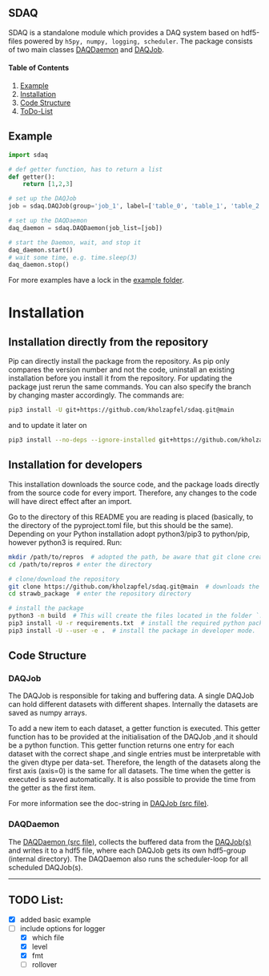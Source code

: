 ## SDAQ

SDAQ is a standalone module which provides a DAQ system based on hdf5-files powered by ``h5py, numpy, logging, scheduler``.
The package consists of two main classes [DAQDaemon](#daqdaemon) and [DAQJob](#daqjob).

#### Table of Contents
1. [Example](#example)
2. [Installation](#installation)
3. [Code Structure](#code-structure)
4. [ToDo-List](#todo-list)

## Example

```python
import sdaq

# def getter function, has to return a list
def getter():
    return [1,2,3]

# set up the DAQJob
job = sdaq.DAQJob(group='job_1', label=['table_0', 'table_1', 'table_2'],getter=getter, read_period=5)

# set up the DAQDaemon
daq_daemon = sdaq.DAQDaemon(job_list=[job])

# start the Daemon, wait, and stop it 
daq_daemon.start()
# wait some time, e.g. time.sleep(3)
daq_daemon.stop()
```
For more examples have a lock in the [example folder](./examples).

# Installation

## Installation directly from the repository
Pip can directly install the package from the repository. As pip only compares the version number and not the code, uninstall an existing installation before you install it from the repository. For updating the package just rerun the same commands. You can also specify the branch by changing master accordingly. The commands are:
```bash
pip3 install -U git+https://github.com/kholzapfel/sdaq.git@main
```
and to update it later on
```bash
pip3 install --no-deps --ignore-installed git+https://github.com/kholzapfel/sdaq.git@main
```

## Installation for developers
This installation downloads the source code, and the package loads directly from the source code for every import. Therefore, any changes to the code will have direct effect after an import.

Go to the directory of this README you are reading is placed (basically, to the directory of the pyproject.toml file, but this should be the same). Depending on your Python installation adopt python3/pip3 to python/pip, however python3 is required. Run:
```bash
mkdir /path/to/repros  # adopted the path, be aware that git clone creates a directory with the repository name
cd /path/to/repros # enter the directory

# clone/download the repository
git clone https://github.com/kholzapfel/sdaq.git@main  # downloads the repository
cd strawb_package  # enter the repository directory

# install the package
python3 -m build  # This will create the files located in the folder `.egg-info`
pip3 install -U -r requirements.txt  # install the required python packages
pip3 install -U --user -e .  # install the package in developer mode.
```

## Code Structure

### DAQJob
The DAQJob is responsible for taking and buffering data. A single DAQJob can hold different datasets with different shapes. 
Internally the datasets are saved as numpy arrays. 

To add a new item to each dataset, a getter function is executed. This getter function has to be provided at the initialisation of the DAQJob ,and it should be a python function.
This getter function returns one entry for each dataset with the correct shape ,and single entries must be interpretable with the given dtype per data-set. 
Therefore, the length of the datasets along the first axis (axis=0) is the same for all datasets. The time when the getter is executed is saved automatically. It is also possible to provide the time from the getter as the first item.

For more information see the doc-string in [DAQJob (src file)](./src/sdaq/daq_job.py).

### DAQDaemon
The [DAQDaemon (src file)](./src/sdaq/daq_daemon.py), collects the buffered data from the [DAQJob(s)](#daqjob) and writes it to a hdf5 file, where each DAQJob gets its own hdf5-group (internal directory).
The DAQDaemon also runs the scheduler-loop for all scheduled DAQJob(s).

---
## TODO List:
* [x] added basic example
* [ ] include options for logger
  * [x] which file
  * [x] level
  * [x] fmt
  * [ ] rollover
